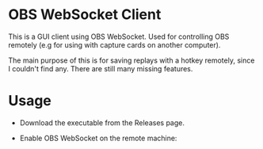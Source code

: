 # OBS WebSocket Client

This is a GUI client using OBS WebSocket. Used for controlling OBS remotely (e.g for using with capture cards on another computer).

The main purpose of this is for saving replays with a hotkey remotely, since I couldn't find any. There are still many missing features.

# Usage

- Download the executable from the Releases page.

- Enable OBS WebSocket on the remote machine:

